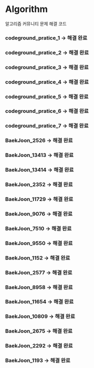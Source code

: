 ﻿# Algorithm
알고리즘 커뮤니티 문제 해결 코드

### codeground_pratice_1 -> 해결 완료

### codeground_pratice_2 -> 해결 완료

### codeground_pratice_3 -> 해결 완료

### codeground_pratice_4 -> 해결 완료

### codeground_pratice_5 -> 해결 완료

### codeground_pratice_6 -> 해결 완료

### codeground_pratice_7 -> 해결 완료

### BaekJoon_2526 -> 해결 완료

### BaekJoon_13413 -> 해결 완료

### BaekJoon_13414 -> 해결 완료

### BaekJoon_2352 -> 해결 완료

### BaekJoon_11729 -> 해결 완료

### BaekJoon_9076 -> 해결 완료

### BaekJoon_7510 -> 해결 완료

### BaekJoon_9550 -> 해결 완료

### BaekJoon_1152 -> 해결 완료

### BaekJoon_2577 -> 해결 완료

### BaekJoon_8958 -> 해결 완료

### BaekJoon_11654 -> 해결 완료

### BaekJoon_10809 -> 해결 완료

### BaekJoon_2675 -> 해결 완료

### BaekJoon_2292 -> 해결 완료

### BaekJoon_1193 -> 해결 완료